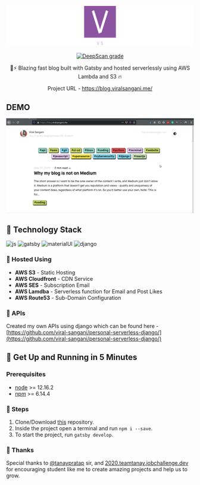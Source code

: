 <p align="center">
    <img src="./static/logo/linkedin_banner_image_2.jpg" alt="Personal Logo">
    <br>
    <br>
    <a href="https://deepscan.io/dashboard#view=project&tid=8921&pid=11941&bid=179294"><img src="https://deepscan.io/api/teams/8921/projects/11941/branches/179294/badge/grade.svg" alt="DeepScan grade"></a>

</p>
<p align="center">
🚀⚡️ Blazing fast blog built with Gatsby and hosted serverlessly using AWS Lambda and S3  🔥
</p>

<p align="center">
    Project URL - <a href="https://blog.viralsangani.me/">https://blog.viralsangani.me/</a>
</p>


## DEMO
<p align="center">
<img src="./static/gatsby-blog-gif.gif" alt="Personal Blog">
</p>

## :raised_hands: Technology Stack
![js](https://img.shields.io/badge/frontend-js-yellow?style=flat&logo=javaScript)
![gatsby](https://img.shields.io/badge/Gastby-JS-%23663399)
![materialUI](https://img.shields.io/badge/Material-UI-%231976D2)
![django](https://img.shields.io/pypi/djversions/djangorestframework?logo=Django)

### :floppy_disk: Hosted Using
- **AWS S3** - Static Hosting
- **AWS Cloudfront** - CDN Service
- **AWS SES** - Subscription Email
- **AWS Lamdba** - Serverless function for Email and Post Likes
- **AWS Route53** - Sub-Domain Configuration

### :key: APIs
Created my own APIs using django which can be found here - [https://github.com/viral-sangani/personal-serverless-django/](https://github.com/viral-sangani/personal-serverless-django/)

## 🚀 Get Up and Running in 5 Minutes
### Prerequisites
* [node](https://nodejs.org/en/) >= 12.16.2
* [npm](https://www.npmjs.com/) >= 6.14.4

### :running: Steps
1. Clone/Download [this](https://github.com/viral-sangani/gatsby-blog) repository.
2. Inside the project open a terminal and run `npm i --save`.
3. To start the project, run `gatsby develop`.

### 💜 Thanks
Special thanks to [@tanaypratap](https://github.com/tanaypratap) sir, and [2020.teamtanay.jobchallenge.dev](https://github.com/tanaypratap/teamtanay.jobchallenge.dev) for encouraging student like me to create amazing projects and help us to grow.
